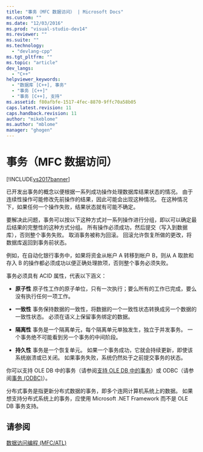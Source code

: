 ```yaml
---
title: "事务（MFC 数据访问） | Microsoft Docs"
ms.custom: ""
ms.date: "12/03/2016"
ms.prod: "visual-studio-dev14"
ms.reviewer: ""
ms.suite: ""
ms.technology: 
  - "devlang-cpp"
ms.tgt_pltfrm: ""
ms.topic: "article"
dev_langs: 
  - "C++"
helpviewer_keywords: 
  - "数据库 [C++], 事务"
  - "事务 [C++]"
  - "事务 [C++], 支持"
ms.assetid: f80afbfe-1517-4fec-8870-9ffc70a58b05
caps.latest.revision: 11
caps.handback.revision: 11
author: "mikeblome"
ms.author: "mblome"
manager: "ghogen"
---
```

# 事务（MFC 数据访问）
[!INCLUDE[vs2017banner](../assembler/inline/includes/vs2017banner.md)]

已开发出事务的概念以便根据一系列成功操作处理数据库结果状态的情况。  由于连续性操作可能修改先前操作的结果，因此可能会出现这种情况。  在这种情况下，如果任何一个操作失败，结果状态就有可能不确定。  
  
 要解决此问题，事务可以按以下这种方式对一系列操作进行分组，即以可以确定最后结果的完整性的这种方式分组。  所有操作必须成功，然后提交（写入到数据库），否则整个事务失败。  取消事务被称为回滚。  回滚允许恢复所做的更改，将数据库返回到事务前状态。  
  
 例如，在自动化银行事务中，如果将资金从帐户 A 转移到帐户 B，则从 A 取款和存入 B 的操作都必须成功以便正确处理款项，否则整个事务必须失败。  
  
 事务必须具有 ACID 属性，代表以下涵义：  
  
-   **原子性** 原子性工作的原子单位，只有一次执行；要么所有的工作已完成，要么没有执行任何一项工作。  
  
-   **一致性** 事务保持数据的一致性，将数据的一个一致性状态转换成另一个数据的一致性状态。  必须在语义上保留事务绑定的数据。  
  
-   **隔离性** 事务是一个隔离单元，每个隔离单元单独发生，独立于并发事务。  一个事务绝不可能看到另一个事务的中间阶段。  
  
-   **持久性** 事务是一个恢复单元。  如果一个事务成功，它就会持续更新，即使该系统崩溃或已关闭。  如果事务失败，系统仍然处于之前提交事务的状态。  
  
 你可以支持 OLE DB 中的事务（请参阅[支持 OLE DB 中的事务](../data/oledb/supporting-transactions-in-ole-db.md)）或 ODBC（请参阅[事务 \(ODBC\)](../data/odbc/transaction-odbc.md)）。  
  
 分布式事务是指更新分布式数据的事务，即多个连网计算机系统上的数据。  如果想支持分布式系统上的事务，应使用 Microsoft .NET Framework 而不是 OLE DB 事务支持。  
  
## 请参阅  
 [数据访问编程 \(MFC\/ATL\)](../data/data-access-programming-mfc-atl.md)